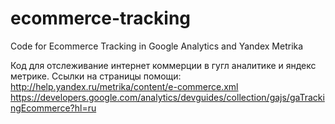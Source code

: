ecommerce-tracking
==================

Code for Ecommerce Tracking in Google Analytics and Yandex Metrika

Код для отслеживание интернет коммерции в гугл аналитике и яндекс метрике.
Ссылки на страницы помощи:
http://help.yandex.ru/metrika/content/e-commerce.xml
https://developers.google.com/analytics/devguides/collection/gajs/gaTrackingEcommerce?hl=ru
